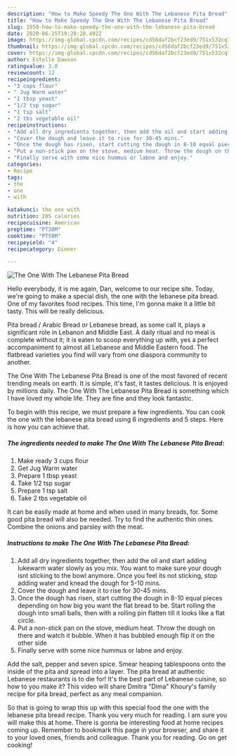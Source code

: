 ```yaml
---
description: "How to Make Speedy The One With The Lebanese Pita Bread"
title: "How to Make Speedy The One With The Lebanese Pita Bread"
slug: 1950-how-to-make-speedy-the-one-with-the-lebanese-pita-bread
date: 2020-06-25T19:28:28.492Z
image: https://img-global.cpcdn.com/recipes/cd56daf2bcf23ed9/751x532cq70/the-one-with-the-lebanese-pita-bread-recipe-main-photo.jpg
thumbnail: https://img-global.cpcdn.com/recipes/cd56daf2bcf23ed9/751x532cq70/the-one-with-the-lebanese-pita-bread-recipe-main-photo.jpg
cover: https://img-global.cpcdn.com/recipes/cd56daf2bcf23ed9/751x532cq70/the-one-with-the-lebanese-pita-bread-recipe-main-photo.jpg
author: Estelle Dawson
ratingvalue: 3.8
reviewcount: 12
recipeingredient:
- "3 cups flour"
- " Jug Warm water"
- "1 tbsp yeast"
- "1/2 tsp sugar"
- "1 tsp salt"
- "2 tbs vegetable oil"
recipeinstructions:
- "Add all dry ingredients together, then add the oil and start adding lukewarm water slowly as you mix. You want to make sure your dough isnt sticking to the bowl anymore. Once you feel its not sticking, stop adding water and knead the dough for 5-10 mins."
- "Cover the dough and leave it to rise for 30-45 mins."
- "Once the dough has risen, start cutting the dough in 8-10 equal pieces depending on how big you want the flat bread to be. Start rolling the dough into small balls, then with a rolling pin flatten till it looks like a flat circle."
- "Put a non-stick pan on the stove, medium heat. Throw the dough on there and watch it bubble. When it has bubbled enough flip it on the other side"
- "Finally serve with some nice hummus or labne and enjoy."
categories:
- Recipe
tags:
- the
- one
- with

katakunci: the one with 
nutrition: 285 calories
recipecuisine: American
preptime: "PT38M"
cooktime: "PT50M"
recipeyield: "4"
recipecategory: Dinner

---
```



![The One With The Lebanese Pita Bread](https://img-global.cpcdn.com/recipes/cd56daf2bcf23ed9/751x532cq70/the-one-with-the-lebanese-pita-bread-recipe-main-photo.jpg)

Hello everybody, it is me again, Dan, welcome to our recipe site. Today, we're going to make a special dish, the one with the lebanese pita bread. One of my favorites food recipes. This time, I'm gonna make it a little bit tasty. This will be really delicious.

Pita bread / Arabic Bread or Lebanese bread, as some call it, plays a significant role in Lebanon and Middle East. A daily ritual and no meal is complete without it; it is eaten to scoop everything up with, yes a perfect accompaniment to almost all Lebanese and Middle Eastern food. The flatbread varieties you find will vary from one diaspora community to another.

The One With The Lebanese Pita Bread is one of the most favored of recent trending meals on earth. It is simple, it's fast, it tastes delicious. It is enjoyed by millions daily. The One With The Lebanese Pita Bread is something which I have loved my whole life. They are fine and they look fantastic.


To begin with this recipe, we must prepare a few ingredients. You can cook the one with the lebanese pita bread using 6 ingredients and 5 steps. Here is how you can achieve that.

<!--inarticleads1-->

##### The ingredients needed to make The One With The Lebanese Pita Bread:

1. Make ready 3 cups flour
1. Get  Jug Warm water
1. Prepare 1 tbsp yeast
1. Take 1/2 tsp sugar
1. Prepare 1 tsp salt
1. Take 2 tbs vegetable oil


It can be easily made at home and when used in many breads, for. Some good pita bread will also be needed. Try to find the authentic thin ones. Combine the onions and parsley with the meat. 

<!--inarticleads2-->

##### Instructions to make The One With The Lebanese Pita Bread:

1. Add all dry ingredients together, then add the oil and start adding lukewarm water slowly as you mix. You want to make sure your dough isnt sticking to the bowl anymore. Once you feel its not sticking, stop adding water and knead the dough for 5-10 mins.
1. Cover the dough and leave it to rise for 30-45 mins.
1. Once the dough has risen, start cutting the dough in 8-10 equal pieces depending on how big you want the flat bread to be. Start rolling the dough into small balls, then with a rolling pin flatten till it looks like a flat circle.
1. Put a non-stick pan on the stove, medium heat. Throw the dough on there and watch it bubble. When it has bubbled enough flip it on the other side
1. Finally serve with some nice hummus or labne and enjoy.


Add the salt, pepper and seven spice. Smear heaping tablespoons onto the inside of the pita and spread into a layer. The pita bread at authentic Lebanese restaurants is to die for! It&#39;s the best part of Lebanese cuisine, so how to you make it? This video will share Dmitra &#34;Dima&#34; Khoury&#39;s family recipe for pita bread, perfect as any meal companion. 

So that is going to wrap this up with this special food the one with the lebanese pita bread recipe. Thank you very much for reading. I am sure you will make this at home. There is gonna be interesting food at home recipes coming up. Remember to bookmark this page in your browser, and share it to your loved ones, friends and colleague. Thank you for reading. Go on get cooking!
